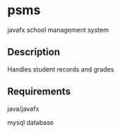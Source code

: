 # psms
javafx school management system
## Description 
Handles student records and grades
## Requirements 
java/javafx

mysql database
